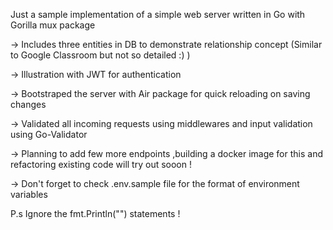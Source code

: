 Just a sample implementation of a simple web server written in Go with Gorilla mux package

-> Includes three entities in DB to demonstrate relationship concept  (Similar to Google Classroom but not so detailed :) )


-> Illustration with JWT for authentication

-> Bootstraped the server with Air package for quick reloading on saving changes 

-> Validated all incoming requests using middlewares and input validation using Go-Validator

-> Planning to add few more endpoints ,building a docker image for this and refactoring existing code will try out sooon !

-> Don't forget to check .env.sample file for the format of environment variables 


P.s Ignore the fmt.Println("") statements !
